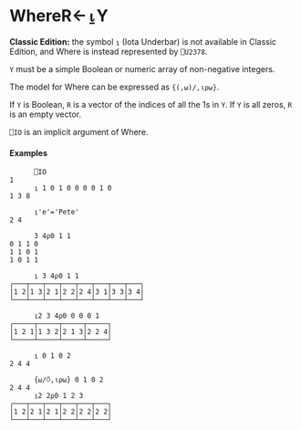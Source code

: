 




<h1 class="heading"><span class="name">Where</span><span class="command">R←⍸Y</span></h1>

**Classic Edition:**  the symbol `⍸` (Iota Underbar) is not available in Classic Edition, and Where is instead represented by `⎕U2378`.


`Y` must be a simple Boolean or numeric array of non-negative integers.


The model for Where can be expressed as `{(,⍵)/,⍳⍴⍵}`.


If `Y` is Boolean, `R` is a vector of the indices of all the 1s in `Y`. If `Y` is all zeros, `R` is an empty vector.


`⎕IO` is an implicit argument of Where.


#### Examples
```apl
      ⎕IO
1
      ⍸ 1 0 1 0 0 0 0 1 0
1 3 8

      ⍸'e'='Pete'
2 4

      3 4⍴0 1 1
0 1 1 0
1 1 0 1
1 0 1 1

      ⍸ 3 4⍴0 1 1
┌───┬───┬───┬───┬───┬───┬───┬───┐
│1 2│1 3│2 1│2 2│2 4│3 1│3 3│3 4│
└───┴───┴───┴───┴───┴───┴───┴───┘

      ⍸2 3 4⍴0 0 0 0 1
┌─────┬─────┬─────┬─────┐
│1 2 1│1 3 2│2 1 3│2 2 4│
└─────┴─────┴─────┴─────┘

      ⍸ 0 1 0 2
2 4 4

      {⍵/⍥,⍳⍴⍵} 0 1 0 2
2 4 4
      ⍸2 2⍴0 1 2 3
┌───┬───┬───┬───┬───┬───┐
│1 2│2 1│2 1│2 2│2 2│2 2│
└───┴───┴───┴───┴───┴───┘

```


